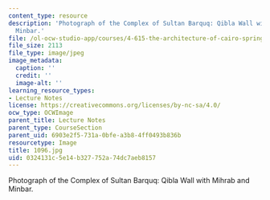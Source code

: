 ```yaml
---
content_type: resource
description: 'Photograph of the Complex of Sultan Barquq: Qibla Wall with Mihrab and
  Minbar.'
file: /ol-ocw-studio-app/courses/4-615-the-architecture-of-cairo-spring-2002/0324131c5e14b327752a74dc7aeb8157_1096.jpg
file_size: 2113
file_type: image/jpeg
image_metadata:
  caption: ''
  credit: ''
  image-alt: ''
learning_resource_types:
- Lecture Notes
license: https://creativecommons.org/licenses/by-nc-sa/4.0/
ocw_type: OCWImage
parent_title: Lecture Notes
parent_type: CourseSection
parent_uid: 6903e2f5-731a-0bfe-a3b8-4ff0493b836b
resourcetype: Image
title: 1096.jpg
uid: 0324131c-5e14-b327-752a-74dc7aeb8157
---
```

Photograph of the Complex of Sultan Barquq: Qibla Wall with Mihrab and Minbar.